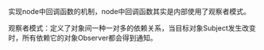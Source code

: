 实现node中回调函数的机制，node中回调函数其实是内部使用了观察者模式。

观察者模式：定义了对象间一种一对多的依赖关系，当目标对象Subject发生改变时，所有依赖它的对象Observer都会得到通知。